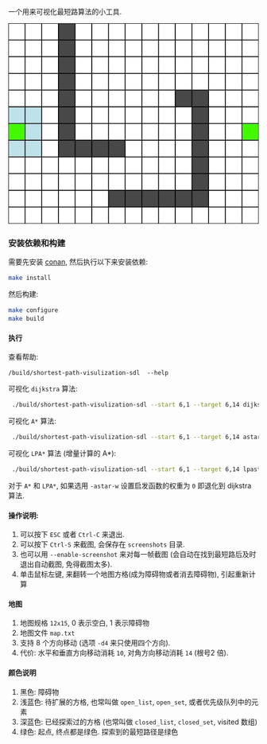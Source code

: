 一个用来可视化最短路算法的小工具.

![](misc/astar.gif)

### 安装依赖和构建

需要先安装 [conan](https://conan.io/), 然后执行以下来安装依赖:

```bash
make install
```

然后构建:

```bash
make configure
make build
```

#### 执行

查看帮助:

```
/build/shortest-path-visulization-sdl  --help
```

可视化 `dijkstra` 算法:

```bash
 ./build/shortest-path-visulization-sdl --start 6,1 --target 6,14 dijkstra
```

可视化 `A*` 算法:

```bash
 ./build/shortest-path-visulization-sdl --start 6,1 --target 6,14 astar
```

可视化 `LPA*` 算法 (增量计算的 A*):

```bash
 ./build/shortest-path-visulization-sdl --start 6,1 --target 6,14 lpastar
```

对于 `A*` 和 `LPA*`, 如果选用 `-astar-w` 设置启发函数的权重为 `0` 即退化到 dijkstra 算法.


#### 操作说明:

1. 可以按下 `ESC` 或者 `Ctrl-C` 来退出.
2. 可以按下 `Ctrl-S` 来截图, 会保存在 `screenshots` 目录.
3. 也可以用 `--enable-screenshot` 来对每一帧截图 (会自动在找到最短路后及时退出自动截图, 免得截图太多).
4. 单击鼠标左键, 来翻转一个地图方格(成为障碍物或者消去障碍物), 引起重新计算

#### 地图

1. 地图规格 `12x15`, 0 表示空白, 1 表示障碍物
2. 地图文件 `map.txt`
3. 支持 8 个方向移动 (选项 `-d4` 来只使用四个方向).
4. 代价: 水平和垂直方向移动消耗 `10`, 对角方向移动消耗 `14` (根号2 倍).

#### 颜色说明

1. 黑色: 障碍物
1. 浅蓝色: 待扩展的方格, 也常叫做 `open_list`, `open_set`, 或者优先级队列中的元素
1. 深蓝色: 已经探索过的方格 (也常叫做 `closed_list`, `closed_set`, visited 数组)
1. 绿色: 起点, 终点都是绿色. 探索到的最短路径是绿色
